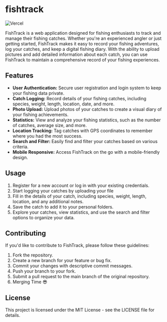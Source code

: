 # fishtrack

![Vercel](https://vercelbadge.vercel.app/api/bencodes07/fishtrack)

FishTrack is a web application designed for fishing enthusiasts to track and manage their fishing catches. Whether you're an experienced angler or just getting started, FishTrack makes it easy to record your fishing adventures, log your catches, and keep a digital fishing diary. With the ability to upload pictures and add detailed information about each catch, you can use FishTrack to maintain a comprehensive record of your fishing experiences.

## Features

- **User Authentication:** Secure user registration and login system to keep your fishing data private.
- **Catch Logging:** Record details of your fishing catches, including species, weight, length, location, date, and more.
- **Photo Upload:** Upload photos of your catches to create a visual diary of your fishing achievements.
- **Statistics:** View and analyze your fishing statistics, such as the number of catches, average size, and more.
- **Location Tracking:** Tag catches with GPS coordinates to remember where you had the most success.
- **Search and Filter:** Easily find and filter your catches based on various criteria.
- **Mobile Responsive:** Access FishTrack on the go with a mobile-friendly design.

## Usage

1. Register for a new account or log in with your existing credentials.
2. Start logging your catches by uploading your file
3. Fill in the details of your catch, including species, weight, length, location, and any additional notes.
4. Save the catch to add it to your personal folders.
5. Explore your catches, view statistics, and use the search and filter options to organize your data.

## Contributing

If you'd like to contribute to FishTrack, please follow these guidelines:

1. Fork the repository.
2. Create a new branch for your feature or bug fix.
3. Commit your changes with descriptive commit messages.
4. Push your branch to your fork.
5. Submit a pull request to the main branch of the original repository.
6. Merging Time 😎

## License

This project is licensed under the MIT License - see the LICENSE file for details.

